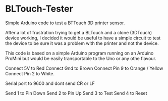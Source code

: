 # BLTouch-Tester
Simple Arduino code to test a BTTouch 3D printer sensor.

After a lot of frustration trying to get a BLTouch and a clone (3DTouch) device working, I decided it would be useful to have a simple circuit to test the device to be sure it was a problem with the printer and not the device.

This code is based on a simple Arduino program running on an Arduino ProMini but would be easily transportable to the Uno or any othe flavour.

  Connect 5V to Red
  Connect Gnd to Brown
  Connect Pin 9 to Orange / Yellow
  Connect Pin 2 to White.

  Serial port to 9600 and dont send CR or LF

  Send 1 to Pin Down
  Send 2 to Pin Up
  Send 3 to Test
  Send 4 to Reset
